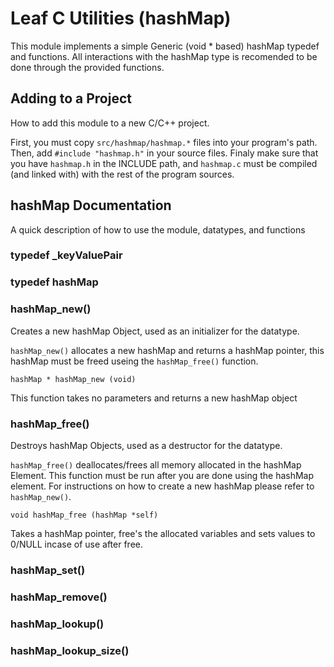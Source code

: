 # Leaf C Utilities (hashMap)
This module implements a simple Generic (void * based) hashMap typedef and functions. All interactions with the hashMap type is recomended to be done through the provided functions.

## Adding to a Project
How to add this module to a new C/C++ project.

First, you must copy `src/hashmap/hashmap.*` files into your program's path. Then, add `#include "hashmap.h"` in your source files. Finaly make sure that you have `hashmap.h` in the INCLUDE path, and `hashmap.c` must be compiled (and linked with) with the rest of the program sources.

## hashMap Documentation
A quick description of how to use the module, datatypes, and functions

### typedef _keyValuePair

### typedef hashMap

### hashMap_new()
Creates a new hashMap Object, used as an initializer for the datatype. 

`hashMap_new()` allocates a new hashMap and returns a hashMap pointer, this hashMap must be freed useing the `hashMap_free()` function.

```
hashMap * hashMap_new (void)
```

This function takes no parameters and returns a new hashMap object

### hashMap_free()
Destroys hashMap Objects, used as a destructor for the datatype.

`hashMap_free()` deallocates/frees all memory allocated in the hashMap Element. This function must be run after you are done using the hashMap element. For instructions on how to create a new hashMap please refer to `hashMap_new()`.

```
void hashMap_free (hashMap *self)
```

Takes a hashMap pointer, free's the allocated variables and sets values to 0/NULL incase of use after free.


### hashMap_set()

### hashMap_remove()

### hashMap_lookup()

### hashMap_lookup_size()
